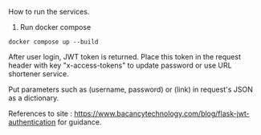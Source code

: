 How to run the services.
1. Run docker compose
```console
docker compose up --build
```

After user login, JWT token is returned. Place this token in the request header with key "x-access-tokens" to update password or use URL shortener service.

Put parameters such as (username, password) or (link) in request's JSON as a dictionary.


References to site : https://www.bacancytechnology.com/blog/flask-jwt-authentication for guidance.
